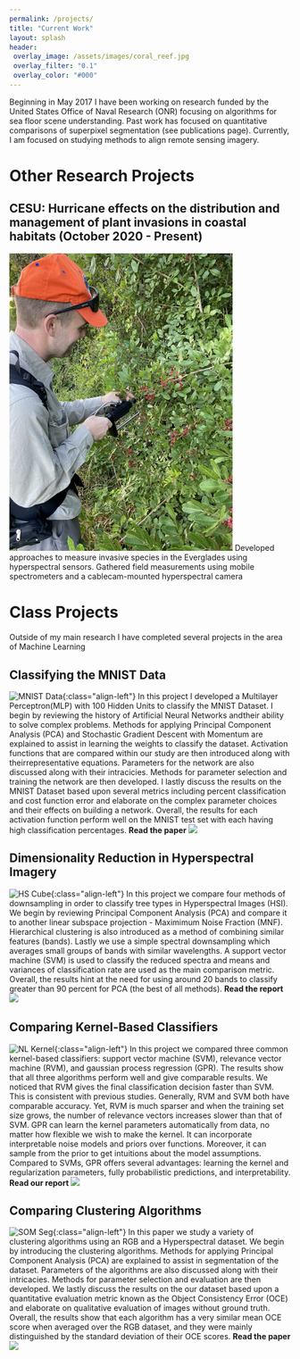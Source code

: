 ```yaml
---
permalink: /projects/
title: "Current Work"
layout: splash
header:
 overlay_image: /assets/images/coral_reef.jpg
 overlay_filter: "0.1"
 overlay_color: "#000"
---
```


Beginning in May 2017 I have been working on research funded by the United States Office of Naval Research (ONR) focusing on algorithms for sea floor scene understanding. Past work has focused on quantitative comparisons of superpixel segmentation (see publications page). Currently, I am focused on studying methods to align remote sensing imagery. 

# Other Research Projects
## CESU: Hurricane effects on the distribution and management of plant invasions in coastal habitats (October 2020 - Present)
<img src="/assets/images/2021_Data_collection.jpg" alt="drawing" width="400"/> Developed approaches to measure invasive species in the Everglades using hyperspectral sensors. Gathered field measurements using mobile spectrometers and a cablecam-mounted hyperspectral camera

# Class Projects
Outside of my main research I have completed several projects in the area of Machine Learning

## Classifying the MNIST Data
![MNIST Data](/assets/images/MNIST.png){:class="align-left"} In  this  project I  developed  a  Multilayer  Perceptron(MLP) with 100 Hidden Units to classify the MNIST Dataset. I begin by reviewing the history of Artificial Neural Networks andtheir  ability  to  solve  complex  problems.  Methods  for  applying Principal  Component  Analysis  (PCA)  and  Stochastic  Gradient Descent  with  Momentum  are  explained  to  assist  in  learning  the weights  to  classify  the  dataset.  Activation  functions  that  are compared within our study are then introduced along with theirrepresentative  equations.  Parameters  for  the  network  are  also discussed  along  with  their  intracicies.  Methods  for  parameter selection and training the network are then developed. I lastly discuss  the  results  on  the  MNIST  Dataset  based  upon  several metrics  including  percent  classification  and  cost  function  error and elaborate on the complex parameter choices and their effects on  building  a  network.  Overall,  the  results  for  each  activation function  perform  well  on  the  MNIST  test  set  with  each  having high  classification  percentages. **Read the paper** [![](/assets/images/pdflogo.png)](https://github.com/dstewart19/ProjectReports/blob/master/MultilayerPerceptronMNIST.pdf)

## Dimensionality Reduction in Hyperspectral Imagery
![HS Cube](/assets/images/hscube.jpg){:class="align-left"} In this project we compare four methods of downsampling in order to classify tree types in Hyperspectral Images (HSI). We begin by reviewing Principal Component Analysis (PCA) and compare it to another linear subspace projection - Maximimum Noise Fraction (MNF). Hierarchical clustering is also introduced as a method of combining similar features (bands). Lastly we use a simple spectral downsampling which averages small groups of bands with similar wavelengths. A support vector machine (SVM) is used to classify the reduced spectra and means and variances of classification rate are used as the main comparison metric. Overall, the results hint at the need for using around 20 bands to classify greater than 90 percent for PCA (the best of all methods). **Read the report**[![](/assets/images/pdflogo.png)](https://github.com/dstewart19/ProjectReports/blob/master/DimensionalityReductionHSI.pdf) 

## Comparing Kernel-Based Classifiers
![NL Kernel](/assets/images/nlkernel.PNG){:class="align-left"} In this project we compared three common kernel-based classifiers: support vector machine (SVM), relevance vector machine (RVM), and gaussian process regression (GPR). The results show that all three algorithms perform well and give comparable results. We noticed that RVM gives the final classification decision faster than SVM. This is consistent with previous studies. Generally, RVM and SVM both have comparable accuracy. Yet, RVM is much sparser and when the training set size grows, the number of relevance vectors increases slower than that of SVM. GPR can learn the kernel parameters automatically from data, no matter how flexible we wish to make the kernel. It can incorporate interpretable noise models and priors over functions. Moreover, it can sample from the prior to get intuitions about the model assumptions. Compared to SVMs, GPR offers several advantages: learning the kernel and regularization parameters, fully probabilistic predictions, and interpretability. **Read our report** [![](/assets/images/pdflogo.png)](https://github.com/dstewart19/ProjectReports/blob/master/ComparingKernelBasedClassifiers.pdf)

## Comparing Clustering Algorithms
![SOM Seg](/assets/images/SOMSeg.PNG){:class="align-left"} In this paper we study a variety of clustering algorithms using an RGB and a Hyperspectral dataset. We begin by introducing the clustering algorithms. Methods for applying Principal Component Analysis (PCA) are explained to assist in segmentation of the dataset. Parameters of the algorithms are also discussed along with their intricacies. Methods for parameter selection and evaluation are then developed. We lastly discuss the results on the our dataset based upon a quantitative evaluation metric known as the Object Consistency Error (OCE) and elaborate on qualitative evaluation of images without ground truth. Overall, the results show that each algorithm has a very similar mean OCE score when averaged over the RGB dataset, and they were mainly distinguished by the standard deviation of their OCE scores. **Read the paper** [![](/assets/images/pdflogo.png)](https://github.com/dstewart19/ProjectReports/blob/master/ComparingClusteringAlg.pdf)

